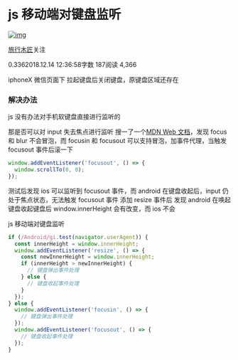 # js 移动端对键盘监听

[![img](https://cdn2.jianshu.io/assets/default_avatar/15-a7ac401939dd4df837e3bbf82abaa2a8.jpg)](https://www.jianshu.com/u/335ff1319aeb)

[旅行木匠](https://www.jianshu.com/u/335ff1319aeb)关注

0.3362018.12.14 12:36:58字数 187阅读 4,366

iphoneX 微信页面下 拉起键盘后关闭键盘，原键盘区域还存在

### 解决办法

js 没有办法对手机软键盘直接进行监听的

那是否可以对 input 失去焦点进行监听
搜一了一个[MDN Web 文档](https://developer.mozilla.org/zh-CN/docs/Web/Events)，发现
focus 和 blur 不会冒泡，而 focusin 和 focusout 可以支持冒泡，加事件代理，当触发 focusout 事件后滚一下



```js
window.addEventListener('focusout', () => {
  window.scrollTo(0, 0);
});
```

测试后发现 ios 可以监听到 focusout 事件，而 android 在键盘收起后，input 仍处于焦点状态，无法触发 focusout 事件
添加 resize 事件后 发现 android 在唤起键盘收起键盘后 window.innerHeight 会有改变，而 ios 不会

js 移动端对键盘监听



```js
if (/Android/gi.test(navigator.userAgent)) {
  const innerHeight = window.innerHeight;
  window.addEventListener('resize', () => {
    const newInnerHeight = window.innerHeight;
    if (innerHeight > newInnerHeight) {
      // 键盘弹出事件处理
    } else {
      // 键盘收起事件处理
    }
  });
} else {
  window.addEventListener('focusin', () => {
    // 键盘弹出事件处理
  });
  window.addEventListener('focusout', () => {
    // 键盘收起事件处理
  });
}
```